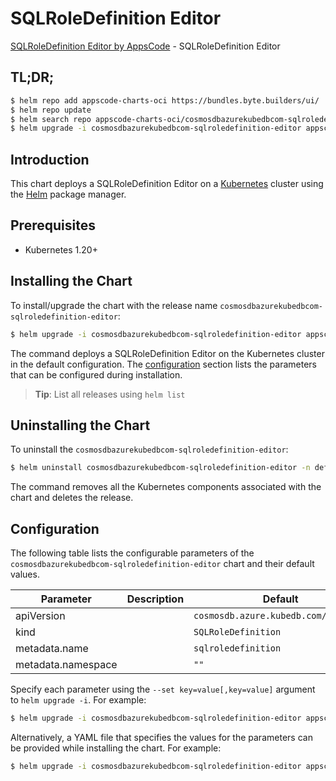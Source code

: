 # SQLRoleDefinition Editor

[SQLRoleDefinition Editor by AppsCode](https://appscode.com) - SQLRoleDefinition Editor

## TL;DR;

```bash
$ helm repo add appscode-charts-oci https://bundles.byte.builders/ui/
$ helm repo update
$ helm search repo appscode-charts-oci/cosmosdbazurekubedbcom-sqlroledefinition-editor --version=v0.14.0
$ helm upgrade -i cosmosdbazurekubedbcom-sqlroledefinition-editor appscode-charts-oci/cosmosdbazurekubedbcom-sqlroledefinition-editor -n default --create-namespace --version=v0.14.0
```

## Introduction

This chart deploys a SQLRoleDefinition Editor on a [Kubernetes](http://kubernetes.io) cluster using the [Helm](https://helm.sh) package manager.

## Prerequisites

- Kubernetes 1.20+

## Installing the Chart

To install/upgrade the chart with the release name `cosmosdbazurekubedbcom-sqlroledefinition-editor`:

```bash
$ helm upgrade -i cosmosdbazurekubedbcom-sqlroledefinition-editor appscode-charts-oci/cosmosdbazurekubedbcom-sqlroledefinition-editor -n default --create-namespace --version=v0.14.0
```

The command deploys a SQLRoleDefinition Editor on the Kubernetes cluster in the default configuration. The [configuration](#configuration) section lists the parameters that can be configured during installation.

> **Tip**: List all releases using `helm list`

## Uninstalling the Chart

To uninstall the `cosmosdbazurekubedbcom-sqlroledefinition-editor`:

```bash
$ helm uninstall cosmosdbazurekubedbcom-sqlroledefinition-editor -n default
```

The command removes all the Kubernetes components associated with the chart and deletes the release.

## Configuration

The following table lists the configurable parameters of the `cosmosdbazurekubedbcom-sqlroledefinition-editor` chart and their default values.

|     Parameter      | Description |                     Default                     |
|--------------------|-------------|-------------------------------------------------|
| apiVersion         |             | <code>cosmosdb.azure.kubedb.com/v1alpha1</code> |
| kind               |             | <code>SQLRoleDefinition</code>                  |
| metadata.name      |             | <code>sqlroledefinition</code>                  |
| metadata.namespace |             | <code>""</code>                                 |


Specify each parameter using the `--set key=value[,key=value]` argument to `helm upgrade -i`. For example:

```bash
$ helm upgrade -i cosmosdbazurekubedbcom-sqlroledefinition-editor appscode-charts-oci/cosmosdbazurekubedbcom-sqlroledefinition-editor -n default --create-namespace --version=v0.14.0 --set apiVersion=cosmosdb.azure.kubedb.com/v1alpha1
```

Alternatively, a YAML file that specifies the values for the parameters can be provided while
installing the chart. For example:

```bash
$ helm upgrade -i cosmosdbazurekubedbcom-sqlroledefinition-editor appscode-charts-oci/cosmosdbazurekubedbcom-sqlroledefinition-editor -n default --create-namespace --version=v0.14.0 --values values.yaml
```
